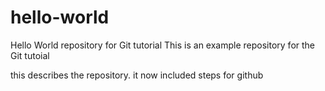 # hello-world

Hello World repository for Git tutorial
This is an example repository for the Git tutoial


this describes the repository.
it now included steps for github
